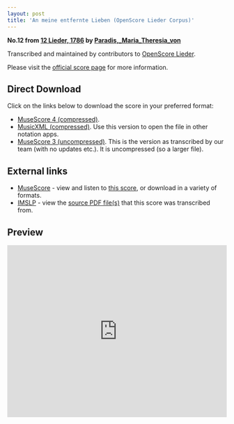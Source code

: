```yaml
---
layout: post
title: 'An meine entfernte Lieben (OpenScore Lieder Corpus)'
---
```


__No.12 from [12 Lieder, 1786](https://fourscoreandmore.org/OpenScore/Paradis%2C_Maria_Theresia_von/12_Lieder%2C_1786/) by [Paradis,_Maria_Theresia_von](https://fourscoreandmore.org/OpenScore/Paradis%2C_Maria_Theresia_von)__

Transcribed and maintained by contributors to [OpenScore Lieder].

Please visit the [official score page] for more information.

[official score page]: https://musescore.com/openscore-lieder-corpus/scores/5995663
[OpenScore Lieder]: https://musescore.com/openscore-lieder-corpus

## Direct Download

Click on the links below to download the score in your preferred format:
- [MuseScore 4 (compressed)](https://fourscoreandmore.org/OpenScore/Paradis%2C_Maria_Theresia_von/12_Lieder%2C_1786/12_An_meine_entfernte_Lieben.mscz).
- [MusicXML (compressed)](https://fourscoreandmore.org/OpenScore/Paradis%2C_Maria_Theresia_von/12_Lieder%2C_1786/12_An_meine_entfernte_Lieben.mxl). Use this version to open the file in other notation apps.
- [MuseScore 3 (uncompressed)](https://raw.githubusercontent.com/OpenScore/Lieder/refs/heads/main/scores/Paradis%2C_Maria_Theresia_von/12_Lieder%2C_1786/12_An_meine_entfernte_Lieben/lc5995663.mscx). This is the version as transcribed by our team (with no updates etc.). It is uncompressed (so a larger file).

## External links

- [MuseScore] - view and listen to [this score][MuseScore], or download in a variety of formats.
- [IMSLP] - view the [source PDF file(s)][IMSLP] that this score was transcribed from.

[MuseScore]: https://musescore.com/score/5995663
[IMSLP]: https://imslp.org/wiki/Special:ReverseLookup/256073

## Preview

<iframe width="100%" height="394" src="https://musescore.com/openscore-lieder-corpus/scores/5995663/embed" frameborder="0" allowfullscreen allow="autoplay; fullscreen"></iframe>
